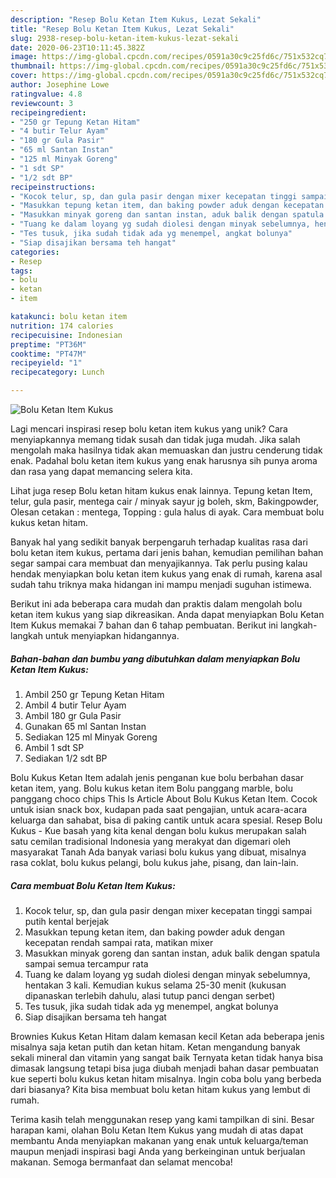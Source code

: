 ```yaml
---
description: "Resep Bolu Ketan Item Kukus, Lezat Sekali"
title: "Resep Bolu Ketan Item Kukus, Lezat Sekali"
slug: 2938-resep-bolu-ketan-item-kukus-lezat-sekali
date: 2020-06-23T10:11:45.382Z
image: https://img-global.cpcdn.com/recipes/0591a30c9c25fd6c/751x532cq70/bolu-ketan-item-kukus-foto-resep-utama.jpg
thumbnail: https://img-global.cpcdn.com/recipes/0591a30c9c25fd6c/751x532cq70/bolu-ketan-item-kukus-foto-resep-utama.jpg
cover: https://img-global.cpcdn.com/recipes/0591a30c9c25fd6c/751x532cq70/bolu-ketan-item-kukus-foto-resep-utama.jpg
author: Josephine Lowe
ratingvalue: 4.8
reviewcount: 3
recipeingredient:
- "250 gr Tepung Ketan Hitam"
- "4 butir Telur Ayam"
- "180 gr Gula Pasir"
- "65 ml Santan Instan"
- "125 ml Minyak Goreng"
- "1 sdt SP"
- "1/2 sdt BP"
recipeinstructions:
- "Kocok telur, sp, dan gula pasir dengan mixer kecepatan tinggi sampai putih kental berjejak"
- "Masukkan tepung ketan item, dan baking powder aduk dengan kecepatan rendah sampai rata, matikan mixer"
- "Masukkan minyak goreng dan santan instan, aduk balik dengan spatula sampai semua tercampur rata"
- "Tuang ke dalam loyang yg sudah diolesi dengan minyak sebelumnya, hentakan 3 kali. Kemudian kukus selama 25-30 menit (kukusan dipanaskan terlebih dahulu, alasi tutup panci dengan serbet)"
- "Tes tusuk, jika sudah tidak ada yg menempel, angkat bolunya"
- "Siap disajikan bersama teh hangat"
categories:
- Resep
tags:
- bolu
- ketan
- item

katakunci: bolu ketan item 
nutrition: 174 calories
recipecuisine: Indonesian
preptime: "PT36M"
cooktime: "PT47M"
recipeyield: "1"
recipecategory: Lunch

---
```



![Bolu Ketan Item Kukus](https://img-global.cpcdn.com/recipes/0591a30c9c25fd6c/751x532cq70/bolu-ketan-item-kukus-foto-resep-utama.jpg)

Lagi mencari inspirasi resep bolu ketan item kukus yang unik? Cara menyiapkannya memang tidak susah dan tidak juga mudah. Jika salah mengolah maka hasilnya tidak akan memuaskan dan justru cenderung tidak enak. Padahal bolu ketan item kukus yang enak harusnya sih punya aroma dan rasa yang dapat memancing selera kita.

Lihat juga resep Bolu ketan hitam kukus enak lainnya. Tepung ketan Item, telur, gula pasir, mentega cair / minyak sayur jg boleh, skm, Bakingpowder, Olesan cetakan : mentega, Topping : gula halus di ayak. Cara membuat bolu kukus ketan hitam.

Banyak hal yang sedikit banyak berpengaruh terhadap kualitas rasa dari bolu ketan item kukus, pertama dari jenis bahan, kemudian pemilihan bahan segar sampai cara membuat dan menyajikannya. Tak perlu pusing kalau hendak menyiapkan bolu ketan item kukus yang enak di rumah, karena asal sudah tahu triknya maka hidangan ini mampu menjadi suguhan istimewa.


Berikut ini ada beberapa cara mudah dan praktis dalam mengolah bolu ketan item kukus yang siap dikreasikan. Anda dapat menyiapkan Bolu Ketan Item Kukus memakai 7 bahan dan 6 tahap pembuatan. Berikut ini langkah-langkah untuk menyiapkan hidangannya.

<!--inarticleads1-->

##### Bahan-bahan dan bumbu yang dibutuhkan dalam menyiapkan Bolu Ketan Item Kukus:

1. Ambil 250 gr Tepung Ketan Hitam
1. Ambil 4 butir Telur Ayam
1. Ambil 180 gr Gula Pasir
1. Gunakan 65 ml Santan Instan
1. Sediakan 125 ml Minyak Goreng
1. Ambil 1 sdt SP
1. Sediakan 1/2 sdt BP


Bolu Kukus Ketan Item adalah jenis penganan kue bolu berbahan dasar ketan item, yang. Bolu kukus ketan item Bolu panggang marble, bolu panggang choco chips This Is Article About Bolu Kukus Ketan Item. Cocok untuk isian snack box, kudapan pada saat pengajian, untuk acara-acara keluarga dan sahabat, bisa di paking cantik untuk acara spesial. Resep Bolu Kukus - Kue basah yang kita kenal dengan bolu kukus merupakan salah satu cemilan tradisional Indonesia yang merakyat dan digemari oleh masyarakat Tanah Ada banyak variasi bolu kukus yang dibuat, misalnya rasa coklat, bolu kukus pelangi, bolu kukus jahe, pisang, dan lain-lain. 

<!--inarticleads2-->

##### Cara membuat Bolu Ketan Item Kukus:

1. Kocok telur, sp, dan gula pasir dengan mixer kecepatan tinggi sampai putih kental berjejak
1. Masukkan tepung ketan item, dan baking powder aduk dengan kecepatan rendah sampai rata, matikan mixer
1. Masukkan minyak goreng dan santan instan, aduk balik dengan spatula sampai semua tercampur rata
1. Tuang ke dalam loyang yg sudah diolesi dengan minyak sebelumnya, hentakan 3 kali. Kemudian kukus selama 25-30 menit (kukusan dipanaskan terlebih dahulu, alasi tutup panci dengan serbet)
1. Tes tusuk, jika sudah tidak ada yg menempel, angkat bolunya
1. Siap disajikan bersama teh hangat


Brownies Kukus Ketan Hitam dalam kemasan kecil Ketan ada beberapa jenis misalnya saja ketan putih dan ketan hitam. Ketan mengandung banyak sekali mineral dan vitamin yang sangat baik Ternyata ketan tidak hanya bisa dimasak langsung tetapi bisa juga diubah menjadi bahan dasar pembuatan kue seperti bolu kukus ketan hitam misalnya. Ingin coba bolu yang berbeda dari biasanya? Kita bisa membuat bolu ketan hitam kukus yang lembut di rumah. 

Terima kasih telah menggunakan resep yang kami tampilkan di sini. Besar harapan kami, olahan Bolu Ketan Item Kukus yang mudah di atas dapat membantu Anda menyiapkan makanan yang enak untuk keluarga/teman maupun menjadi inspirasi bagi Anda yang berkeinginan untuk berjualan makanan. Semoga bermanfaat dan selamat mencoba!
